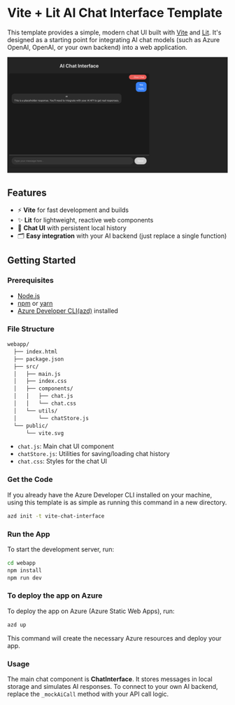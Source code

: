 # Vite + Lit AI Chat Interface Template

This template provides a simple, modern chat UI built with [Vite](https://vitejs.dev/) and [Lit](https://lit.dev/). It's designed as a starting point for integrating AI chat models (such as Azure OpenAI, OpenAI, or your own backend) into a web application.

![Chat UI Screenshot](./ai-chat-interface.png)

## Features

- ⚡️ **Vite** for fast development and builds
- ✨ **Lit** for lightweight, reactive web components
- 💬 **Chat UI** with persistent local history
- 🗂️ **Easy integration** with your AI backend (just replace a single function)

## Getting Started

### Prerequisites

- [Node.js](https://nodejs.org/)
- [npm](https://www.npmjs.com/) or [yarn](https://yarnpkg.com/)
- [Azure Developer CLI(azd)](https://learn.microsoft.com/en-us/azure/developer/azure-developer-cli/install-azd?tabs=winget-windows%2Cbrew-mac%2Cscript-linux&pivots=os-windows) installed

### File Structure

```markdown
webapp/
  ├── index.html
  ├── package.json
  ├── src/
  │   ├── main.js
  │   ├── index.css
  │   ├── components/
  │   │   ├── chat.js
  │   │   └── chat.css
  │   └── utils/
  │       └── chatStore.js
  └── public/
      └── vite.svg
```
- `chat.js`: Main chat UI component
- `chatStore.js`: Utilities for saving/loading chat history
- `chat.css`: Styles for the chat UI 

### Get the Code

If you already have the Azure Developer CLI installed on your machine, using this template is as simple as running this command in a new directory.

```sh
azd init -t vite-chat-interface
```

### Run the App

To start the development server, run:

```sh
cd webapp
npm install
npm run dev
```

### To deploy the app on Azure

To deploy the app on Azure (Azure Static Web Apps), run:

```sh
azd up
```
This command will create the necessary Azure resources and deploy your app.

### Usage

The main chat component is **ChatInterface**. It stores messages in local storage and simulates AI responses. To connect to your own AI backend, replace the `_mockAiCall` method with your API call logic.